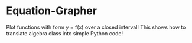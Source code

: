 # Equation-Grapher
Plot functions with form y = f(x) over a closed interval!
This shows how to translate algebra class into simple Python code!
